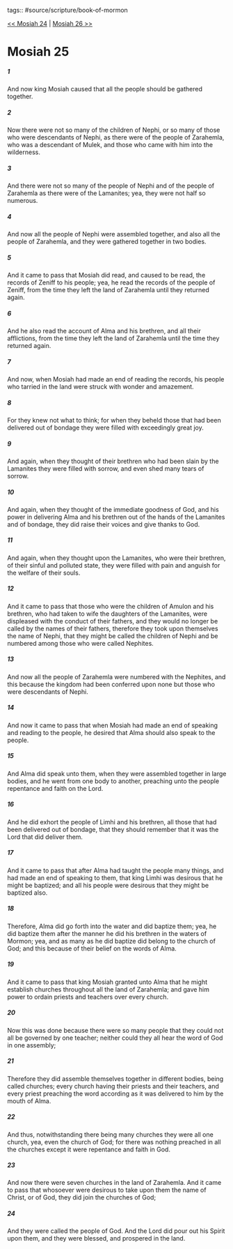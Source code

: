 tags:: #source/scripture/book-of-mormon

[<< Mosiah 24](source/scripture/book-of-mormon/08_Mosiah/Mosiah_24.md) | [Mosiah 26 >>](source/scripture/book-of-mormon/08_Mosiah/Mosiah_26.md)

# Mosiah 25

##### 1

And now king Mosiah caused that all the people should be gathered together.

##### 2

Now there were not so many of the children of Nephi, or so many of those who were descendants of Nephi, as there were of the people of Zarahemla, who was a descendant of Mulek, and those who came with him into the wilderness.

##### 3

And there were not so many of the people of Nephi and of the people of Zarahemla as there were of the Lamanites; yea, they were not half so numerous.

##### 4

And now all the people of Nephi were assembled together, and also all the people of Zarahemla, and they were gathered together in two bodies.

##### 5

And it came to pass that Mosiah did read, and caused to be read, the records of Zeniff to his people; yea, he read the records of the people of Zeniff, from the time they left the land of Zarahemla until they returned again.

##### 6

And he also read the account of Alma and his brethren, and all their afflictions, from the time they left the land of Zarahemla until the time they returned again.

##### 7

And now, when Mosiah had made an end of reading the records, his people who tarried in the land were struck with wonder and amazement.

##### 8

For they knew not what to think; for when they beheld those that had been delivered out of bondage they were filled with exceedingly great joy.

##### 9

And again, when they thought of their brethren who had been slain by the Lamanites they were filled with sorrow, and even shed many tears of sorrow.

##### 10

And again, when they thought of the immediate goodness of God, and his power in delivering Alma and his brethren out of the hands of the Lamanites and of bondage, they did raise their voices and give thanks to God.

##### 11

And again, when they thought upon the Lamanites, who were their brethren, of their sinful and polluted state, they were filled with pain and anguish for the welfare of their souls.

##### 12

And it came to pass that those who were the children of Amulon and his brethren, who had taken to wife the daughters of the Lamanites, were displeased with the conduct of their fathers, and they would no longer be called by the names of their fathers, therefore they took upon themselves the name of Nephi, that they might be called the children of Nephi and be numbered among those who were called Nephites.

##### 13

And now all the people of Zarahemla were numbered with the Nephites, and this because the kingdom had been conferred upon none but those who were descendants of Nephi.

##### 14

And now it came to pass that when Mosiah had made an end of speaking and reading to the people, he desired that Alma should also speak to the people.

##### 15

And Alma did speak unto them, when they were assembled together in large bodies, and he went from one body to another, preaching unto the people repentance and faith on the Lord.

##### 16

And he did exhort the people of Limhi and his brethren, all those that had been delivered out of bondage, that they should remember that it was the Lord that did deliver them.

##### 17

And it came to pass that after Alma had taught the people many things, and had made an end of speaking to them, that king Limhi was desirous that he might be baptized; and all his people were desirous that they might be baptized also.

##### 18

Therefore, Alma did go forth into the water and did baptize them; yea, he did baptize them after the manner he did his brethren in the waters of Mormon; yea, and as many as he did baptize did belong to the church of God; and this because of their belief on the words of Alma.

##### 19

And it came to pass that king Mosiah granted unto Alma that he might establish churches throughout all the land of Zarahemla; and gave him power to ordain priests and teachers over every church.

##### 20

Now this was done because there were so many people that they could not all be governed by one teacher; neither could they all hear the word of God in one assembly;

##### 21

Therefore they did assemble themselves together in different bodies, being called churches; every church having their priests and their teachers, and every priest preaching the word according as it was delivered to him by the mouth of Alma.

##### 22

And thus, notwithstanding there being many churches they were all one church, yea, even the church of God; for there was nothing preached in all the churches except it were repentance and faith in God.

##### 23

And now there were seven churches in the land of Zarahemla. And it came to pass that whosoever were desirous to take upon them the name of Christ, or of God, they did join the churches of God;

##### 24

And they were called the people of God. And the Lord did pour out his Spirit upon them, and they were blessed, and prospered in the land.
